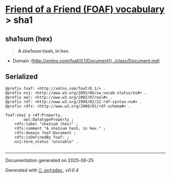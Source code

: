 # [Friend of a Friend (FOAF) vocabulary](../homepage.md) > sha1
<a name="sha1"></a>
## sha1sum (hex)

> **A sha1sum hash, in hex.**




- Domain :[http://xmlns.com/foaf/0.1/Document](../class/Document.md)

## Serialized

```ttl
@prefix foaf: <http://xmlns.com/foaf/0.1/> .
@prefix ns1: <http://www.w3.org/2003/06/sw-vocab-status/ns#> .
@prefix owl: <http://www.w3.org/2002/07/owl#> .
@prefix rdf: <http://www.w3.org/1999/02/22-rdf-syntax-ns#> .
@prefix rdfs: <http://www.w3.org/2000/01/rdf-schema#> .

foaf:sha1 a rdf:Property,
        owl:DatatypeProperty ;
    rdfs:label "sha1sum (hex)" ;
    rdfs:comment "A sha1sum hash, in hex." ;
    rdfs:domain foaf:Document ;
    rdfs:isDefinedBy foaf: ;
    ns1:term_status "unstable" .


```

---

Documentation generated on 2025-06-25

Generated with <kbd>[📑 ontodoc](https://github.com/StephaneBranly/ontodoc)</kbd>, *v0.0.4*